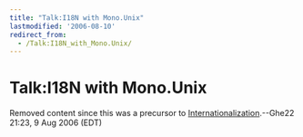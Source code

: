 ```yaml
---
title: "Talk:I18N with Mono.Unix"
lastmodified: '2006-08-10'
redirect_from:
  - /Talk:I18N_with_Mono.Unix/
---
```


Talk:I18N with Mono.Unix
========================

Removed content since this was a precursor to [Internationalization](/Internationalization "Internationalization").--Ghe22 21:23, 9 Aug 2006 (EDT)

